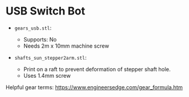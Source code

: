 # USB Switch Bot

- `gears_usb.stl`:
  - Supports: No
  - Needs 2m x 10mm machine screw

- `shafts_sun_stepper2arm.stl`:
  - Print on a raft to prevent deformation of stepper shaft hole.
  - Uses 1.4mm screw


Helpful gear terms: https://www.engineersedge.com/gear_formula.htm
